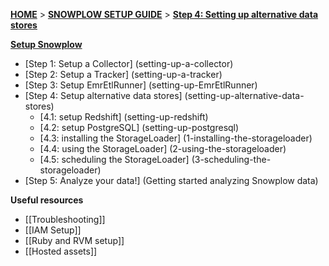 [**HOME**](Home) > [**SNOWPLOW SETUP GUIDE**](Setting-up-Snowplow) > [**Step 4: Setting up alternative data stores**](setting-up-alternative-data-stores)  

[**Setup Snowplow**](Setting-up-Snowplow)  

- [Step 1: Setup a Collector] (setting-up-a-collector)  
- [Step 2: Setup a Tracker] (setting-up-a-tracker)  
- [Step 3: Setup EmrEtlRunner] (setting-up-EmrEtlRunner)  
- [Step 4: Setup alternative data stores] (setting-up-alternative-data-stores) 
  - [4.1: setup Redshift] (setting-up-redshift)
  - [4.2: setup PostgreSQL] (setting-up-postgresql)
  - [4.3: installing the StorageLoader] (1-installing-the-storageloader)
  - [4.4: using the StorageLoader] (2-using-the-storageloader)
  - [4.5: scheduling the StorageLoader] (3-scheduling-the-storageloader)
- [Step 5: Analyze your data!] (Getting started analyzing Snowplow data)    

**Useful resources**  

- [[Troubleshooting]]  
- [[IAM Setup]]  
- [[Ruby and RVM setup]]  
- [[Hosted assets]]  